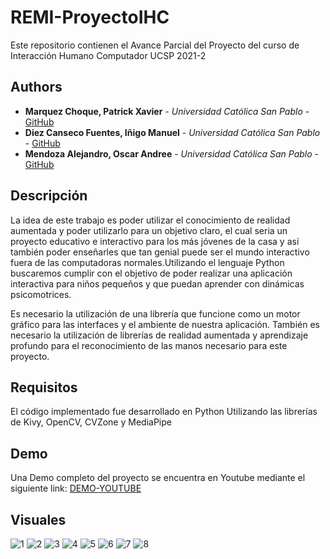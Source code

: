 # REMI-ProyectoIHC

Este repositorio contienen el Avance Parcial del Proyecto del curso de Interacción Humano Computador UCSP 2021-2

## Authors

* **Marquez Choque, Patrick Xavier** - *Universidad Católica San Pablo* - [GitHub](https://github.com/patrick03524)
* **Diez Canseco Fuentes, Iñigo Manuel** - *Universidad Católica San Pablo* - [GitHub](https://github.com/inigomanuel)
* **Mendoza Alejandro, Oscar Andree** - *Universidad Católica San Pablo* - [GitHub](https://github.com/OscarMendoza99)

## Descripción

La idea de este trabajo es poder utilizar el conocimiento de realidad aumentada y poder utilizarlo para un objetivo claro, el cual seria un proyecto educativo e interactivo para los más jóvenes de la casa y así también poder enseñarles que tan genial puede ser el mundo interactivo fuera de las computadoras normales.Utilizando el lenguaje Python buscaremos cumplir con el objetivo de poder realizar una aplicación interactiva para niños pequeños y que puedan aprender con dinámicas psicomotrices.

Es necesario la utilización de una librería que funcione como un motor gráfico para las interfaces y el ambiente de nuestra aplicación. También es necesario la utilización de librerías de realidad aumentada y aprendizaje profundo para el reconocimiento de las manos necesario para este proyecto.

## Requisitos

El código implementado fue desarrollado en Python Utilizando las librerías de Kivy, OpenCV, CVZone y MediaPipe 

## Demo

Una Demo completo del proyecto se encuentra en Youtube mediante el siguiente link: [DEMO-YOUTUBE](https://www.youtube.com/watch?v=6fgyo0bZMnU)

## Visuales

![1](https://user-images.githubusercontent.com/21103950/138517849-994be396-9822-4579-8c7e-c09d424caa98.png)
![2](https://user-images.githubusercontent.com/21103950/138517851-76978afb-c639-4cc6-9063-834656f414a4.png)
![3](https://user-images.githubusercontent.com/21103950/138517854-e76669c1-018b-410a-842e-61344053986f.png)
![4](https://user-images.githubusercontent.com/21103950/138517860-789cea5f-ba3a-44a9-9175-5969b12a3cac.png)
![5](https://user-images.githubusercontent.com/21103950/138517863-bbe42a71-a5a1-4e06-8516-3427d022454c.png)
![6](https://user-images.githubusercontent.com/21103950/138517868-8d8782a5-9356-4808-891a-1402fe9c1585.png)
![7](https://user-images.githubusercontent.com/21103950/138517875-b9cd2466-362f-400d-90a5-9da16331d87a.png)
![8](https://user-images.githubusercontent.com/21103950/138517842-62101a17-afc5-4b81-8873-f73aa9661696.png)




